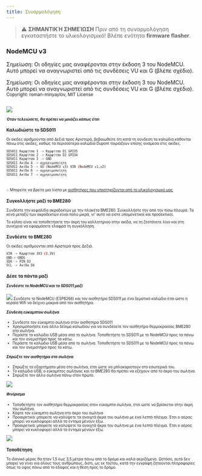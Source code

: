 ```yaml
---
title: Συναρμολόγηση
---
```


> ⚠️ **ΣΗΜΑΝΤΙΚΉ ΣΗΜΕΊΩΣΗ**
Πριν από τη συναρμολόγηση εγκαταστήστε το υλικολογισμικό!
Βλέπε ενότητα __firmware flasher__.

### NodeMCU v3
Σημείωση: Οι οδηγίες μας αναφέρονται στην έκδοση 3 του NodeMCU. Αυτό μπορεί να αναγνωριστεί από τις συνδέσεις VU και G (βλέπε σχέδιο).

Σημείωση: Οι οδηγίες μας αναφέρονται στην έκδοση 3 του NodeMCU. Αυτό μπορεί να αναγνωριστεί από τις συνδέσεις VU και G (βλέπε σχέδιο).
<small>Copyright: roman-minyaylov, MIT License<small>


<img src="..docsairrohrnodemcu-v3-bme280.jpeg" style="margin-top: 1em" loading="lazy">

##### Όταν τελειώσετε, θα πρέπει να μοιάζει κάπως έτσι


### Καλωδιώστε το SDS011
Οι ακίδες αριθμούνται από Δεξιά προς Αριστερά, βεβαιωθείτε ότι κατά τη σύνδεση τα καλώδια κάθονται πάνω στις ακίδες, καθώς τα περισσότερα καλώδια Dupont ταιριάζουν επίσης ανάμεσα στις ακίδες.

```bash
SDS011 Καρφίτσα 1 -> Καρφίτσα D1 GPIO5
SDS011 Καρφίτσα 2 -> Καρφίτσα D2 GPIO4
SDS011 Καρφίτσα 3 -> GND
SDS011 Ακίδα 4 -> αχρησιμοποίητη
SDS011 Ακίδα 5 -> VU (NodeMCU v3) VIN (NodeMCU v1,v2)
SDS011 Ακίδα 6 -> αχρησιμοποίητη
SDS011 Ακίδα 7 -> αχρησιμοποίητη
```

<br>

💡 Μπορείτε να βρείτε μια λίστα με [αισθητήρες που υποστηρίζονται από το υλικολογισμικό μας](https://github.com/opendata-stuttgart/sensors-software/blob/master/airrohr-firmware/Readme.md)

### Συγκολλήστε μαζί το BME280

Συνδέστε την κεφαλίδα ακροδεκτών με την πλακέτα BME280. Συγκολλήστε την από την πίσω πλευρά. Τα κενά μεταξύ των ακροδεκτών είναι πολύ μικρά, γι' αυτό να είστε υπομονετικοί και προσεκτικοί.

Το κόλπο είναι να τοποθετήσετε την άκρη του κολλητηριού στην ακίδα, να τη ζεστάνετε λίγο και στη συνέχεια να εφαρμόσετε ελαφρά τη συγκόλληση.



### Συνδέστε το BME280
Οι ακίδες αριθμούνται από Αριστερά προς Δεξιά.
```bash
VIN -> Καρφίτσα 3V3 (3.3V)
GND-> GNDG
SDA -> PIN D3
SCL -> Ακίδα D4
```

### Δέσε τα πάντα μαζί

 ##### Συνδέστε το NodeMCU και το SDS011 μαζί
<img src="..docsairrohrtie-air-quality-sensor-together.jpeg" loading="lazy">
Συνδέστε το NodeMCU (ESP8266) και τον αισθητήρα SDS011 με ένα δεματικό καλώδιο έτσι ώστε η κεραία Wifi να δείχνει μακριά από τον αισθητήρα.

 ##### Σύνδεση εύκαμπτου σωλήνα

* Συνδέστε τον εύκαμπτο σωλήνα στον αισθητήρα SDS011
* Χρησιμοποιήστε ένα άλλο δέσιμο καλωδίου για να συνδέσετε τον αισθητήρα θερμοκρασίας BME280 στο σωλήνα.
* Περάστε το καλώδιο USB μέσα από το σωλήνα. Τοποθετήστε το SDS011 με το NodeMCU προς τα πάνω και τον ανεμιστήρα προς τα κάτω.
* Περάστε το καλώδιο USB μέσα από το σωλήνα. Τοποθετήστε το SDS011 με το NodeMCU προς τα πάνω και τον ανεμιστήρα προς τα κάτω.

 ##### Σπρώξτε τον αισθητήρα στο σωλήνα
* Σπρώξτε τα εξαρτήματα μέσα στο σωλήνα, έτσι ώστε να μπλοκαριστούν στο εσωτερικό του.
* Το καλώδιο USB, ο εύκαμπτος σωλήνας και το BME280 θα πρέπει να εξέχουν από το άκρο του σωλήνα.
* Σπρώξτε τον άλλο σωλήνα πάνω στον πρώτο.

<img src="..docsairrohrsds011-jammed-into-tube.jpeg" loading="lazy">

##### Φινίρισμα
* Τοποθετήστε τον αισθητήρα θερμοκρασίας στον εύκαμπτο σωλήνα, έτσι ώστε να βρίσκεται στην άκρη του σωλήνα.
* Κόψτε τον εύκαμπτο σωλήνα στο άκρο του σωλήνα
* Προαιρετικά: μπορείτε να καλύψετε τα ανοιχτά άκρα του σωλήνα με ένα λεπτό πλέγμα. Έτσι ο αέρας μπορεί να κυκλοφορεί αλλά τα έντομα μένουν έξω.
* Προαιρετικά: μπορείτε να καλύψετε τα ανοιχτά άκρα του σωλήνα με ένα λεπτό πλέγμα. Έτσι ο αέρας μπορεί να κυκλοφορεί αλλά τα έντομα μένουν έξω.
<img src="..docsairrohrposition-bme280.jpeg" loading="lazy">

### Τοποθέτηση
Το ιδανικό μέρος θα ήταν 1,5 έως 3,5 μέτρα πάνω από το δρόμο και καλά αεριζόμενο. Ωστόσο, αυτό δεν μπορεί να γίνει για όλους τους ανθρώπους, διότι, ως εκ τούτου, κατά την εγγραφή ζητούνται πληροφορίες όπως το ύψος πάνω από το έδαφος και η θέση προς το δρόμο.

